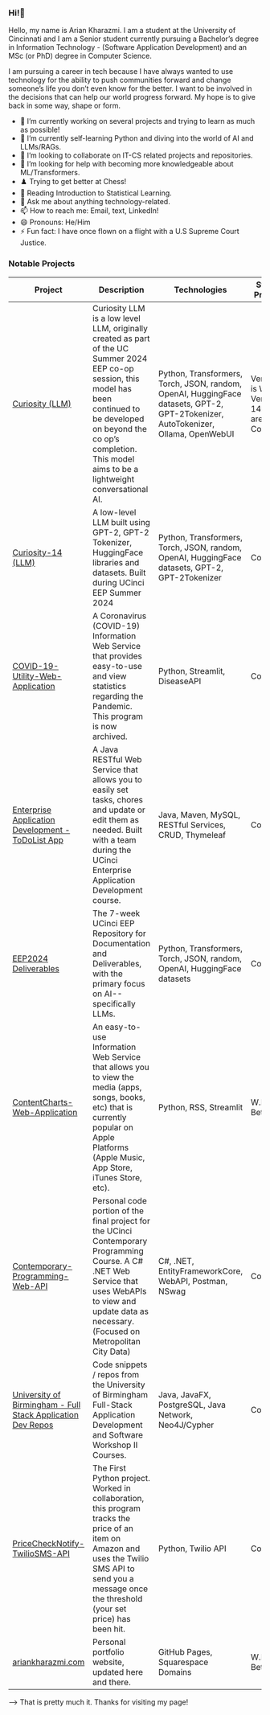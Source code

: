 ### Hi!👋
<p align="center">
<a href="https://github.com/ariankharazmi">
</a>
<a href="https://ariankharazmi.org/">
 <a href="https://ariankharazmi.com/">
</a>
 
Hello, my name is Arian Kharazmi. 
I am a student at the University of Cincinnati and I am a Senior student currently pursuing a Bachelor’s degree in Information Technology - (Software Application Development) and an MSc (or PhD) degree in Computer Science.

I am pursuing a career in tech because I have always wanted to use technology for the ability to push communities forward
and change someone’s life you don’t even know for the better. 
I want to be involved in the decisions that can help our world progress forward. 
My hope is to give back in some way, shape or form.

- 🔭 I’m currently working on several projects and trying to learn as much as possible!
- 🌱 I’m currently self-learning Python and diving into the world of AI and LLMs/RAGs.
- 👯 I’m looking to collaborate on IT-CS related projects and repositories.
- 🤔 I’m looking for help with becoming more knowledgeable about ML/Transformers.
- ♟️ Trying to get better at Chess!
- 📖 Reading Introduction to Statistical Learning.
- 💬 Ask me about anything technology-related.
- 📫 How to reach me: Email, text, LinkedIn!
- 😄 Pronouns: He/Him
- ⚡ Fun fact: I have once flown on a flight with a U.S Supreme Court Justice.

</td><td>
  
### Notable Projects
  
|Project|Description|Technologies|State of Progress|Year|
|--|--|--|---|---|
| [Curiosity (LLM)](https://github.com/ariankharazmi/curiosity-llm) | Curiosity LLM is a low level LLM, originally created as part of the UC Summer 2024 EEP co-op session, this model has been continued to be developed on beyond the co op’s completion. This model aims to be a lightweight conversational AI. | Python, Transformers, Torch, JSON, random, OpenAI, HuggingFace datasets, GPT-2, GPT-2Tokenizer, AutoTokenizer, Ollama, OpenWebUI | Version 16 is W.I.P, Versions 14 & 15 are Completed | Summer 2024 - Present |
| [Curiosity-14 (LLM)](https://github.com/ariankharazmi/curiosity-14-llm) | A low-level LLM built using GPT-2, GPT-2 Tokenizer, HuggingFace libraries and datasets. Built during UCinci EEP Summer 2024 | Python, Transformers, Torch, JSON, random, OpenAI, HuggingFace datasets, GPT-2, GPT-2Tokenizer | Completed | Summer 2024 |
| [COVID-19-Utility-Web-Application](https://github.com/ariankharazmi/COVID-19-Utility-Web-Application) | A Coronavirus (COVID-19) Information Web Service that provides easy-to-use and view statistics regarding the Pandemic. This program is now archived. | Python, Streamlit, DiseaseAPI | Completed | 2022 - 2023 |
| [Enterprise Application Development - ToDoList App](https://github.com/ariankharazmi/IT4045C-FinalProject-ToDoListApp) | A Java RESTful Web Service that allows you to easily set tasks, chores and update or edit them as needed. Built with a team during the UCinci Enterprise Application Development course. | Java, Maven, MySQL, RESTful Services, CRUD, Thymeleaf | Completed| Spring 2024 |
| [EEP2024 Deliverables](https://github.com/ariankharazmi/EEP24Deliverables) | The 7-week UCinci EEP Repository for Documentation and Deliverables, with the primary focus on AI--specifically LLMs. | Python, Transformers, Torch, JSON, random, OpenAI, HuggingFace datasets | Completed | Summer 2024 |
| [ContentCharts-Web-Application](https://github.com/ariankharazmi/ContentCharts-Web-Application) | An easy-to-use Information Web Service that allows you to view the media (apps, songs, books, etc) that is currently popular on Apple Platforms (Apple Music, App Store, iTunes Store, etc). | Python, RSS, Streamlit | W.I.P - Beta | 2022-2023 |
| [Contemporary-Programming-Web-API](https://github.com/ariankharazmi/IT3045C_Final) | Personal code portion of the final project for the UCinci Contemporary Programming Course. A C# .NET Web Service that uses WebAPIs to view and update data as necessary. (Focused on Metropolitan City Data) | C#, .NET, EntityFrameworkCore, WebAPI, Postman, NSwag | Completed | Fall 2023 |
| [University of Birmingham - Full Stack Application Dev Repos](https://github.com/ariankharazmi/Full-Stack-Software-Development-Repos-University-of-Birmingham) | Code snippets / repos from the University of Birmingham Full-Stack Application Development and Software Workshop II Courses. | Java, JavaFX, PostgreSQL, Java Network, Neo4J/Cypher | Completed | Spring 2023 |
| [PriceCheckNotify-TwilioSMS-API](https://github.com/ariankharazmi/PriceCheckNotify-TwilioSMS-API) | The First Python project. Worked in collaboration, this program tracks the price of an item on Amazon and uses the Twilio SMS API to send you a message once the threshold (your set price) has been hit. | Python, Twilio API | Completed | Summer 2022 |
| [ariankharazmi.com](https://github.com/ariankharazmi/ariankharazmi.org) | Personal portfolio website, updated here and there. | GitHub Pages, Squarespace Domains | W.I.P - Beta | 2022 - Present |
</td></tr> </table>

--> That is pretty much it. Thanks for visiting my page!


